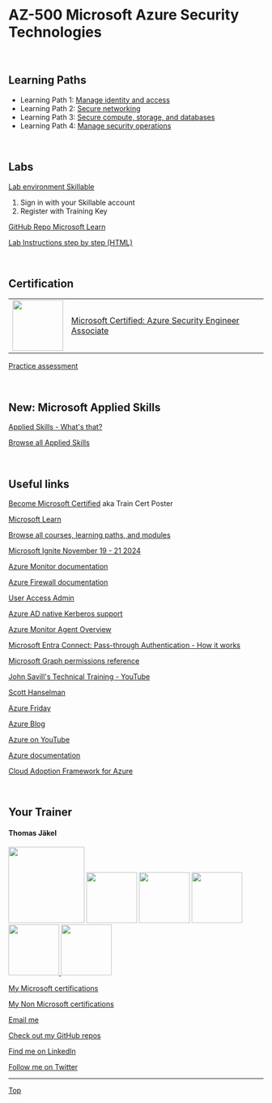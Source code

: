 [LP1]: https://learn.microsoft.com/en-us/training/paths/manage-identity-access-new/
[LP2]: https://learn.microsoft.com/en-us/training/paths/secure-networking/
[LP3]: https://learn.microsoft.com/en-us/training/paths/secure-compute-storage-databases/
[LP4]: https://learn.microsoft.com/en-us/training/paths/manage-security-operations-new/

# AZ-500 Microsoft Azure Security Technologies

<br>

## Learning Paths

- Learning Path 1: [Manage identity and access][LP1]
- Learning Path 2: [Secure networking][LP2]
- Learning Path 3: [Secure compute, storage, and databases][LP3]
- Learning Path 4: [Manage security operations][LP4]

<br>


## Labs

[Lab environment Skillable](https://brainymotion.learnondemand.net) 

1. Sign in with your Skillable account 
2. Register with Training Key

<!--[Go Deploy](https://lms.godeploy.it) -->

[GitHub Repo Microsoft Learn](https://github.com/MicrosoftLearning/AZ500-AzureSecurityTechnologies)

[Lab Instructions step by step (HTML)](https://microsoftlearning.github.io/AZ500-AzureSecurityTechnologies/)

<br>


## Certification

|   |   |
| - | - |
|<img src="https://download69118.blob.core.windows.net/anon/microsoft-certified-associate-badge.svg" width="100"/>|[Microsoft Certified: Azure Security Engineer Associate](https://learn.microsoft.com/en-us/credentials/certifications/azure-security-engineer)|


[Practice assessment](https://learn.microsoft.com/en-us/credentials/certifications/azure-security-engineer/practice/assessment?assessment-type=practice&assessmentId=57&practice-assessment-type=certification)

<br>                                                                


## New: Microsoft Applied Skills

[Applied Skills - What's that?](https://learn.microsoft.com/en-us/credentials/)

[Browse all Applied Skills](https://learn.microsoft.com/en-us/credentials/browse/?credential_types=applied%20skills)

<br>


## Useful links

[Become Microsoft Certified](https://aka.ms/traincertposter) aka Train Cert Poster

[Microsoft Learn](https://learn.microsoft.com)

[Browse all courses, learning paths, and modules](https://learn.microsoft.com/en-us/training/browse/)

[Microsoft Ignite November 19 - 21 2024](https://ignite.microsoft.com/en-US/home)

[Azure Monitor documentation](https://learn.microsoft.com/en-us/azure/azure-monitor/)

[Azure Firewall documentation](https://learn.microsoft.com/en-us/azure/firewall/)

[User Access Admin](https://learn.microsoft.com/en-us/azure/role-based-access-control/rbac-and-directory-admin-roles#differences-between-azure-roles-and-azure-ad-roles)

[Azure AD native Kerberos support](https://learn.microsoft.com/en-us/azure/storage/files/storage-files-identity-auth-hybrid-identities-enable)

[Azure Monitor Agent Overview](https://learn.microsoft.com/en-us/azure/azure-monitor/agents/agents-overview)

[Microsoft Entra Connect: Pass-through Authentication - How it works](https://learn.microsoft.com/en-us/entra/identity/hybrid/connect/how-to-connect-pta-how-it-works)

[Microsoft Graph permissions reference](https://learn.microsoft.com/en-us/graph/permissions-reference)

[John Savill's Technical Training - YouTube](https://www.youtube.com/@NTFAQGuy)

[Scott Hanselman](https://www.hanselman.com/)

[Azure Friday](https://docs.microsoft.com/en-us/shows/azure-friday/)

[Azure Blog](https://azure.microsoft.com/en-us/blog/)

[Azure on YouTube](https://www.youtube.com/c/MicrosoftAzure)

[Azure documentation](https://docs.microsoft.com/en-us/azure/)

[Cloud Adoption Framework for Azure](https://docs.microsoft.com/en-us/azure/cloud-adoption-framework/)


<br>

##  Your Trainer
#### Thomas Jäkel

<img src="https://download69118.blob.core.windows.net/anon/Profilbild.jpg" width="150"/>
<img src="https://download69118.blob.core.windows.net/anon/Standard MCT Badge Large.png" width=100>
<a href="https://www.credly.com/badges/72439d56-7895-4b92-84bd-fec12c84fd18/public_url"><img src="https://download69118.blob.core.windows.net/anon/mcse-cloud-platform-and-infrastructure-certified-2016.png" width="100"/></a>
<a href="https://learn.microsoft.com/api/credentials/share/en-us/tjaekel/A8E4CC3EAA93F4C2?sharingId=EBAFABC36CF6EBDC"><img src="https://download69118.blob.core.windows.net/anon/microsoft-certified-azure-solutions-architect-expert.png" width=100>
<a href="https://https://www.credly.com/badges/8ef5f8fb-6b84-4223-add8-4938096c67b2"><img src="https://download69118.blob.core.windows.net/anon/aws-certified-solutions-architect-associate.png" width=100>
<a href="https://www.credly.com/badges/7f2c6c3e-d3e3-4e32-9299-adf3278948a3/public_url"><img src="https://download69118.blob.core.windows.net/anon/instructor-recognition-1-000-students-reached.png" width="100"/></a>

[My Microsoft certifications](https://learn.microsoft.com/en-us/users/tjaekel/transcript/d4yjrcx32nome0r)

[My Non Microsoft certifications](https://www.credly.com/users/thomas-jakel)

[Email me](mailto:thomas.jaekel@brainymotion.de?subject=AZ-500)

[Check out my GitHub repos](https://github.com/www42)

[Find me on LinkedIn](https://linkedin.com/in/tjkkll)

[Follow me on Twitter](https://twitter.com/tjkkll)


---

[Top](#az-500-microsoft-azure-security-technologies)